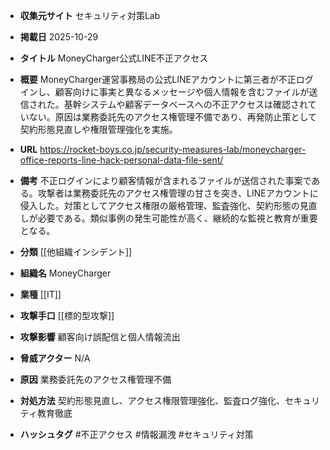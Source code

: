 - **収集元サイト**
セキュリティ対策Lab

- **掲載日**
2025-10-29

- **タイトル**
MoneyCharger公式LINE不正アクセス

- **概要**
MoneyCharger運営事務局の公式LINEアカウントに第三者が不正ログインし、顧客向けに事実と異なるメッセージや個人情報を含むファイルが送信された。基幹システムや顧客データベースへの不正アクセスは確認されていない。原因は業務委託先のアクセス権管理不備であり、再発防止策として契約形態見直しや権限管理強化を実施。

- **URL**
https://rocket-boys.co.jp/security-measures-lab/moneycharger-office-reports-line-hack-personal-data-file-sent/

- **備考**
不正ログインにより顧客情報が含まれるファイルが送信された事案である。攻撃者は業務委託先のアクセス権管理の甘さを突き、LINEアカウントに侵入した。対策としてアクセス権限の厳格管理、監査強化、契約形態の見直しが必要である。類似事例の発生可能性が高く、継続的な監視と教育が重要となる。

- **分類**
[[他組織インシデント]]

- **組織名**
MoneyCharger

- **業種**
[[IT]]

- **攻撃手口**
[[標的型攻撃]]

- **攻撃影響**
顧客向け誤配信と個人情報流出

- **脅威アクター**
N/A

- **原因**
業務委託先のアクセス権管理不備

- **対処方法**
契約形態見直し、アクセス権限管理強化、監査ログ強化、セキュリティ教育徹底

- **ハッシュタグ**
#不正アクセス #情報漏洩 #セキュリティ対策
